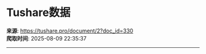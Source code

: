 # Tushare数据

**来源**: https://tushare.pro/document/2?doc_id=330  
**爬取时间**: 2025-08-09 22:35:37

---


